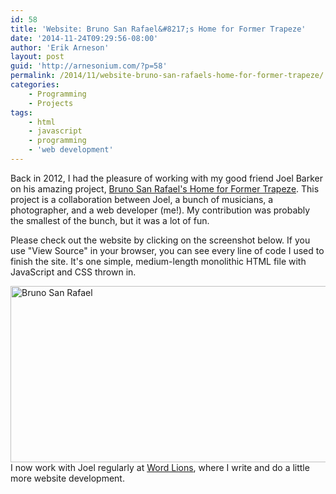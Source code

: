 ```yaml
---
id: 58
title: 'Website: Bruno San Rafael&#8217;s Home for Former Trapeze'
date: '2014-11-24T09:29:56-08:00'
author: 'Erik Arneson'
layout: post
guid: 'http://arnesonium.com/?p=58'
permalink: /2014/11/website-bruno-san-rafaels-home-for-former-trapeze/
categories:
    - Programming
    - Projects
tags:
    - html
    - javascript
    - programming
    - 'web development'
---
```


Back in 2012, I had the pleasure of working with my good friend Joel Barker on his amazing project, <a href="http://brunosanrafael.com/">Bruno San Rafael's Home for Former Trapeze</a>. This project is a collaboration between Joel, a bunch of musicians, a photographer, and a web developer (me!). My contribution was probably the smallest of the bunch, but it was a lot of fun.

Please check out the website by clicking on the screenshot below. If you use "View Source" in your browser, you can see every line of code I used to finish the site. It's one simple, medium-length monolithic HTML file with JavaScript and CSS thrown in.

<a href="http://brunosanrafael.com/" target="_blank"><img class="aligncenter size-large wp-image-60" src="http://arnesonium.com/wp-content/uploads/2014/11/Screenshot-from-2014-11-13-092922-1024x499.png" alt="Bruno San Rafael" width="580" height="282" /></a>I now work with Joel regularly at <a href="http://www.wordlions.com/">Word Lions</a>, where I write and do a little more website development.

&nbsp;